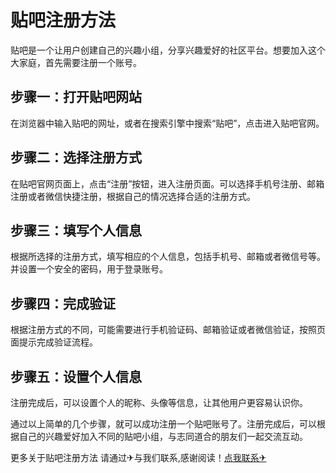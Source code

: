 # 贴吧注册方法

贴吧是一个让用户创建自己的兴趣小组，分享兴趣爱好的社区平台。想要加入这个大家庭，首先需要注册一个账号。

## 步骤一：打开贴吧网站

在浏览器中输入贴吧的网址，或者在搜索引擎中搜索“贴吧”，点击进入贴吧官网。

## 步骤二：选择注册方式

在贴吧官网页面上，点击“注册”按钮，进入注册页面。可以选择手机号注册、邮箱注册或者微信快捷注册，根据自己的情况选择合适的注册方式。

## 步骤三：填写个人信息

根据所选择的注册方式，填写相应的个人信息，包括手机号、邮箱或者微信号等。并设置一个安全的密码，用于登录账号。

## 步骤四：完成验证

根据注册方式的不同，可能需要进行手机验证码、邮箱验证或者微信验证，按照页面提示完成验证流程。

## 步骤五：设置个人信息

注册完成后，可以设置个人的昵称、头像等信息，让其他用户更容易认识你。

通过以上简单的几个步骤，就可以成功注册一个贴吧账号了。注册完成后，可以根据自己的兴趣爱好加入不同的贴吧小组，与志同道合的朋友们一起交流互动。

更多关于贴吧注册方法 请通过✈与我们联系,感谢阅读！[点我联系✈](https://www.G208.com)